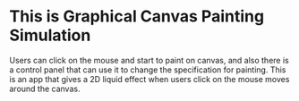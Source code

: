 # This is Graphical Canvas Painting Simulation

Users can click on the mouse and start to paint on canvas, and also there is a control panel that can use it to change the specification for painting. This is an app that gives a 2D liquid effect when users click on the mouse moves around the canvas.
